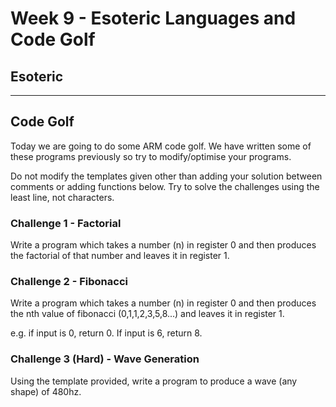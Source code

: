 # Week 9 - Esoteric Languages and Code Golf

## Esoteric




---

## Code Golf

Today we are going to do some ARM code golf. We have written some of these programs previously so try to modify/optimise your programs.

Do not modify the templates given other than adding your solution between comments or adding functions below.
Try to solve the challenges using the least line, not characters.

### Challenge 1 - Factorial
Write a program which takes a number (n) in register 0 and then produces the factorial of that number and leaves it in register 1.

### Challenge 2 - Fibonacci
Write a program which takes a number (n) in register 0 and then produces the nth value of fibonacci (0,1,1,2,3,5,8...) and leaves it in register 1.

e.g. if input is 0, return 0. If input is 6, return 8.

### Challenge 3 (Hard) - Wave Generation
Using the template provided, write a program to produce a wave (any shape) of 480hz.